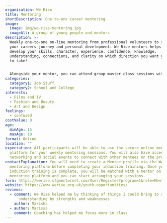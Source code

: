 ```yaml
---
organisation: We Rise
title: Mentoring
shortDescription: One-to-one career mentoring
image:
  image: img/we-rise-mentoring.jpg
  imageAlt: A group of young people and mentors
description: >-
  Weekly one-to-one on-line mentoring from professional volunteers to support
  your careers journey and personal development. We Rise mentors helps you
  develop your skills, character, experience, confidence, knowledge,
  understanding, connections, and clarity on which direction you want your life
  to take!


  Alongside your mentor, you can attend group master class sessions with guest speakers from; Media and TV production, Events Management, Business, Law, Fashion or Retail.
categories:
  category1: Job Stuff
  category2: School and College
interests:
  - Films and TV
  - Fashion and Beauty
  - Art and Design
feelings:
  - confused
costValue: 0
age:
  minAge: 15
  maxAge: 19
format: Online
location: ""
expectation: All participants will be able to use the secure online mentoring
  platform for your weekly mentoring sessions. You will also have access to
  networking and social events to connect with other mentees on the programme
contactExplanation: You will need to create a Mentee profile via the We Rise
  mentoring platform before completing your induction training. Once your
  induction training is complete, you will be matched with a mentor on the
  mentoring platform and you can start arranging your sessions.
form: https://werise.sfgmentornet.com/User/Register?program=1&role=Mentee
website: https://www.werise.org.uk/youth-opportunities/
reviews:
  - comment: We Rise helped me by thinking of things I could bring to a job and
      understanding by strengths and weaknesses
    author: Marisha
  - author: Marissa
    comment: Coaching has helped me focus more in class
---
```


